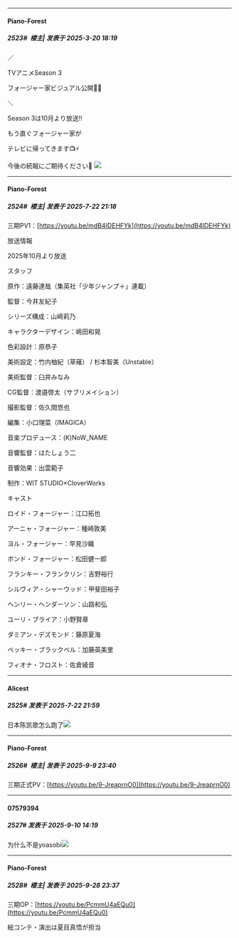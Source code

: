 ﻿
*****

####  Piano-Forest  
##### 2523#         楼主| 发表于 2025-3-20 18:19

／

TVアニメSeason 3

フォージャー家ビジュアル公開🎊✨

＼

Season 3は10月より放送‼️

もう直ぐフォージャー家が

テレビに帰ってきます📺⚡️

今後の続報にご期待ください🙏
<img src="https://p.sda1.dev/22/acacb63b1498297ee3c15a1c999a47d0/20250320_181652.jpg" referrerpolicy="no-referrer">

*****

####  Piano-Forest  
##### 2524#         楼主| 发表于 2025-7-22 21:18

三期PV1：[https://youtu.be/mdB4IDEHFYk](https://youtu.be/mdB4IDEHFYk)

放送情報

2025年10月より放送

スタッフ

原作：遠藤達哉（集英社「少年ジャンプ＋」連載）

監督：今井友紀子

シリーズ構成：山崎莉乃　

キャラクターデザイン：嶋田和晃

色彩設計：原恭子

美術設定：竹内柚紀（草薙） / 杉本智美（Unstable）

美術監督：臼井みなみ

CG監督：渡邉啓太（サブリメイション）

撮影監督：佐久間悠也

編集：小口理菜（IMAGICA）

音楽プロデュース：(K)NoW_NAME

音響監督：はたしょう二

音響効果：出雲範子

制作：WIT STUDIO×CloverWorks

キャスト

ロイド・フォージャー：江口拓也

アーニャ・フォージャー：種崎敦美

ヨル・フォージャー：早見沙織

ボンド・フォージャー：松田健一郎

フランキー・フランクリン：吉野裕行

シルヴィア・シャーウッド：甲斐田裕子

ヘンリー・ヘンダーソン：山路和弘

ユーリ・ブライア：小野賢章

ダミアン・デズモンド：藤原夏海

ベッキー・ブラックベル：加藤英美里

フィオナ・フロスト：佐倉綾音


*****

####  Alicest  
##### 2525#       发表于 2025-7-22 21:59

日本陈凯歌怎么跑了<img src="https://static.stage1st.com/image/smiley/face2017/067.png" referrerpolicy="no-referrer">

*****

####  Piano-Forest  
##### 2526#         楼主| 发表于 2025-9-9 23:40

三期正式PV：[https://youtu.be/9-JreaprnO0](https://youtu.be/9-JreaprnO0)


*****

####  07579394  
##### 2527#       发表于 2025-9-10 14:19

为什么不是yoasobi<img src="https://static.stage1st.com/image/smiley/face2017/001.png" referrerpolicy="no-referrer">

*****

####  Piano-Forest  
##### 2528#         楼主| 发表于 2025-9-28 23:37

三期OP：[https://youtu.be/PcmmU4aEQu0](https://youtu.be/PcmmU4aEQu0)

絵コンテ・演出は夏目真悟が担当

